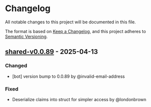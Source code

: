 # Changelog

All notable changes to this project will be documented in this file.

The format is based on [Keep a Changelog](https://keepachangelog.com/en/1.0.0/),
and this project adheres to [Semantic Versioning](https://semver.org/spec/v2.0.0.html).

## [shared-v0.0.89] - 2025-04-13

### Changed
- [bot] version bump to 0.0.89 by @invalid-email-address

### Fixed
- Deserialize claims into struct for simpler access by @londonbrown

[shared-v0.0.89]: https://github.com/londonbrown/blog-lambdas/compare/v0.0.88..shared-v0.0.89

<!-- generated by git-cliff -->
